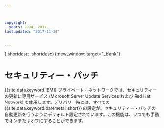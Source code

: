 ```yaml
---



copyright:
  years: 1994, 2017
lastupdated: "2017-11-24"


---
```


{:shortdesc: .shortdesc}
{:new_window: target="_blank"}


# セキュリティー・パッチ

{{site.data.keyword.IBM}} プライベート・ネットワークでは、セキュリティーの更新に専用サービス (Microsoft Server Update Services および Red Hat Network) を使用します。デリバリー時には、すべての {{site.data.keyword.baremetal_short}} の設定が、セキュリティー・パッチの自動更新を行うようにデフォルト設定されています。この機能は、いつでも手動でオンまたはオフにすることができます。
